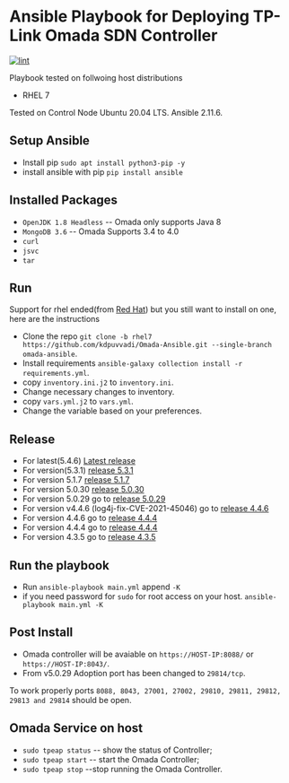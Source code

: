 # Ansible Playbook for Deploying TP-Link Omada SDN Controller

[![lint](https://github.com/kdpuvvadi/Omada-Ansible/actions/workflows/lint.yml/badge.svg)](https://github.com/kdpuvvadi/Omada-Ansible/actions/workflows/lint.yml)

Playbook tested on follwoing host distributions

* RHEL 7

Tested on Control Node Ubuntu 20.04 LTS. Ansible 2.11.6.

## Setup Ansible

* Install pip `sudo apt install python3-pip -y`
* install ansible with pip `pip install ansible`

## Installed Packages

* `OpenJDK 1.8 Headless`   -- Omada only supports Java 8
* `MongoDB 3.6`    -- Omada Supports 3.4 to 4.0
* `curl`
* `jsvc`
* `tar`

## Run

Support for rhel ended(from [Red Hat](https://www.redhat.com/)) but you still want to install on one, here are the instructions

* Clone the repo  `git clone -b rhel7 https://github.com/kdpuvvadi/Omada-Ansible.git --single-branch omada-ansible`.
* Install requirements `ansible-galaxy collection install -r requirements.yml`.
* copy `inventory.ini.j2` to `inventory.ini`.
* Change necessary changes to inventory.
* copy `vars.yml.j2` to `vars.yml`.
* Change the variable based on your preferences.


## Release

* For latest(5.4.6) [Latest release](../../releases/latest)
* For version(5.3.1) [release 5.3.1](../../releases/v5.3.1)
* For version 5.1.7 [release 5.1.7](../../releases/v5.1.7)
* For version 5.0.30 [release 5.0.30](../../releases/v5.0.30)
* For version 5.0.29 go to [release 5.0.29](../../releases/v5.0.29)
* For version v4.4.6 (log4j-fix-CVE-2021-45046) go to [release 4.4.6](../../releases/v4.4.6-log4j-fix-CVE-2021-45046)
* For version 4.4.6 go to [release 4.4.4](../../releases/v4.4.6)
* For version 4.4.4 go to [release 4.4.4](../../releases/v4.4.4)
* For version 4.3.5 go to [release 4.3.5](../../releases/v4.3.5-020921)

## Run the playbook

* Run `ansible-playbook main.yml` append `-K`
* if you need password for `sudo` for root access on your host. `ansible-playbook main.yml -K`

## Post Install

* Omada controller will be avaiable on `https://HOST-IP:8088/`  or `https://HOST-IP:8043/`.
* From v5.0.29 Adoption port has been changed to `29814/tcp`.

To work properly  ports `8088, 8043, 27001, 27002, 29810, 29811, 29812, 29813 and 29814` should be open.

## Omada Service on host

* `sudo tpeap status`     -- show the status of Controller;
* `sudo tpeap start`     -- start the Omada Controller;
* `sudo tpeap stop`     --stop running the Omada Controller.

